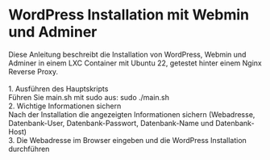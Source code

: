 # WordPress Installation mit Webmin und Adminer

Diese Anleitung beschreibt die Installation von WordPress, Webmin und Adminer in einem LXC Container mit Ubuntu 22, getestet hinter einem Nginx Reverse Proxy.<br><br>
    1. Ausführen des Hauptskripts<br>
        Führen Sie main.sh mit sudo aus:
        sudo ./main.sh
        <br>
    2. Wichtige Informationen sichern<br>
        Nach der Installation die angezeigten Informationen sichern (Webadresse, Datenbank-User, Datenbank-Passwort, Datenbank-Name und Datenbank-Host)
        <br>
    3. Die Webadresse im Browser eingeben und die WordPress Installation durchführen<br>
